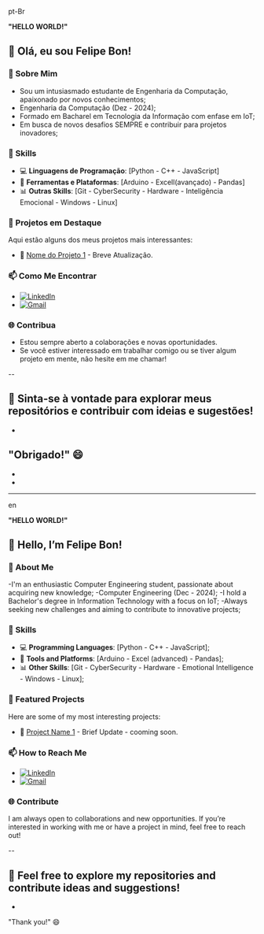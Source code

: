 pt-Br

**"HELLO WORLD!"**


## 👋 Olá, eu sou Felipe Bon! 


### 🚀 Sobre Mim
- Sou um intusiasmado estudante de Engenharia da Computação, apaixonado por novos conhecimentos;
- Engenharia da Computação (Dez - 2024);
- Formado em Bacharel em Tecnologia da Informação com enfase em IoT;
- Em busca de novos desafios SEMPRE e contribuir para projetos inovadores;

### 🔧 Skills
- 💻 **Linguagens de Programação**: [Python - C++ - JavaScript]
- 🔧 **Ferramentas e Plataformas**: [Arduino - Excell(avançado) - Pandas]
- 📊 **Outras Skills**: [Git - CyberSecurity - Hardware - Inteligência Emocional - Windows - Linux]

### 🌟 Projetos em Destaque
Aqui estão alguns dos meus projetos mais interessantes:
- 🔗 [Nome do Projeto 1](link) - Breve Atualização.


### 📫 Como Me Encontrar
- [![LinkedIn](https://img.shields.io/badge/LinkedIn-0077B5?style=for-the-badge&logo=linkedin&logoColor=white)](https://www.linkedin.com/in/felipe-teixeira-bon-76285584/)
- [![Gmail](https://img.shields.io/badge/Gmail-333333?style=for-the-badge&logo=gmail&logoColor=red)](mailto:felipetbon@gmail.com)

### 🌐 Contribua
- Estou sempre aberto a colaborações e novas oportunidades.
- Se você estiver interessado em trabalhar comigo ou se tiver algum projeto em mente, não hesite em me chamar!

--

👀 **Sinta-se à vontade para explorar meus repositórios e contribuir com ideias e sugestões!**
-
-
"Obrigado!" 😄
-
-
-
_____________________________________________________________________________________________________________________________________________________________________________
en

 **"HELLO WORLD!"**


## 👋 Hello, I’m Felipe Bon!


### 🚀 About Me
-I'm an enthusiastic Computer Engineering student, passionate about acquiring new knowledge;
-Computer Engineering (Dec - 2024);
-I hold a Bachelor's degree in Information Technology with a focus on IoT;
-Always seeking new challenges and aiming to contribute to innovative projects;

### 🔧 Skills
- 💻 **Programming Languages**: [Python - C++ - JavaScript];
- 🔧 **Tools and Platforms**: [Arduino - Excel (advanced) - Pandas];
- 📊 **Other Skills**: [Git - CyberSecurity - Hardware - Emotional Intelligence - Windows - Linux];

### 🌟 Featured Projects
Here are some of my most interesting projects:
- 🔗 [Project Name 1](link) - Brief Update - cooming soon.

### 📫 How to Reach Me
- [![LinkedIn](https://img.shields.io/badge/LinkedIn-0077B5?style=for-the-badge&logo=linkedin&logoColor=white)](https://www.linkedin.com/in/felipe-teixeira-bon-76285584/)
- [![Gmail](https://img.shields.io/badge/Gmail-333333?style=for-the-badge&logo=gmail&logoColor=red)](mailto:felipetbon@gmail.com)

### 🌐 Contribute
I am always open to collaborations and new opportunities.
If you’re interested in working with me or have a project in mind, feel free to reach out!

--

👀 **Feel free to explore my repositories and contribute ideas and suggestions!**
-
-
"Thank you!" 😄
